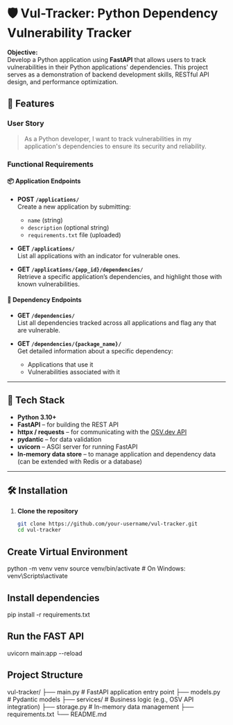 # 🛡️ Vul-Tracker: Python Dependency Vulnerability Tracker

**Objective:**  
Develop a Python application using **FastAPI** that allows users to track vulnerabilities in their Python applications' dependencies. This project serves as a demonstration of backend development skills, RESTful API design, and performance optimization.

## 🚀 Features

### User Story
> As a Python developer, I want to track vulnerabilities in my application's dependencies to ensure its security and reliability.

### Functional Requirements

#### 📦 Application Endpoints

- **POST `/applications/`**  
  Create a new application by submitting:
  - `name` (string)
  - `description` (optional string)
  - `requirements.txt` file (uploaded)

- **GET `/applications/`**  
  List all applications with an indicator for vulnerable ones.

- **GET `/applications/{app_id}/dependencies/`**  
  Retrieve a specific application’s dependencies, and highlight those with known vulnerabilities.

#### 🧩 Dependency Endpoints

- **GET `/dependencies/`**  
  List all dependencies tracked across all applications and flag any that are vulnerable.

- **GET `/dependencies/{package_name}/`**  
  Get detailed information about a specific dependency:
  - Applications that use it
  - Vulnerabilities associated with it

---

## 🧰 Tech Stack

- **Python 3.10+**
- **FastAPI** – for building the REST API
- **httpx / requests** – for communicating with the [OSV.dev API](https://osv.dev)
- **pydantic** – for data validation
- **uvicorn** – ASGI server for running FastAPI
- **In-memory data store** – to manage application and dependency data (can be extended with Redis or a database)

---

## 🛠️ Installation

1. **Clone the repository**
   ```bash
   git clone https://github.com/your-username/vul-tracker.git
   cd vul-tracker
   
## Create Virtual Environment
python -m venv venv
source venv/bin/activate  # On Windows: venv\Scripts\activate

## Install dependencies
pip install -r requirements.txt

## Run the FAST API
uvicorn main:app --reload

## Project Structure
vul-tracker/
├── main.py                 # FastAPI application entry point
├── models.py               # Pydantic models
├── services/               # Business logic (e.g., OSV API integration)
├── storage.py              # In-memory data management
├── requirements.txt
└── README.md







   
